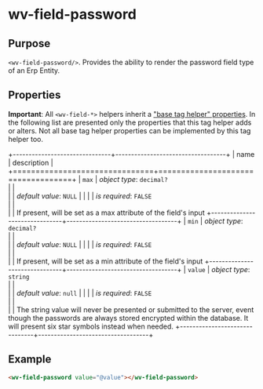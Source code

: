 ﻿<!--{"sort_order":10, "name": "wv-field-password", "label": "wv-field-password"}-->
# wv-field-password

## Purpose

`<wv-field-password/>`. Provides the ability to render the password field type of an Erp Entity.

## Properties
**Important**: All `<wv-field-*>` helpers inherit a ["base tag helper" properties](docs/developer/tag-helpers/wv-field-base). In the following list are presented only the properties that this tag helper adds or alters. Not all base tag helper properties can be implemented by this tag helper too.

+-------------------------------+-----------------------------------+
| name                          | description                       |
+===============================+===================================+
| `max`                         | *object type*: `decimal?`                         
|                               |         
|                               | *default value*: `NULL`
|                               |
|                               | *is required*: `FALSE`                      
|                               |                                   
|                               | If present, will be set as a max attribute of the field's input
+-------------------------------+-----------------------------------+
| `min`                         | *object type*: `decimal?`                         
|                               |         
|                               | *default value*: `NULL`
|                               |
|                               | *is required*: `FALSE`                      
|                               |                                   
|                               | If present, will be set as a min attribute of the field's input
+-------------------------------+-----------------------------------+
| `value`                       | *object type*: `string`                         
|                               |         
|                               | *default value*: `null`
|                               |
|                               | *is required*: `FALSE`                      
|                               |                                   
|                               | The string value will never be presented or submitted to the server, event though the passwords are always stored encrypted within the database. It will present six star symbols instead when needed.
+-------------------------------+-----------------------------------+

## Example

```html
<wv-field-password value="@value"></wv-field-password>
```

